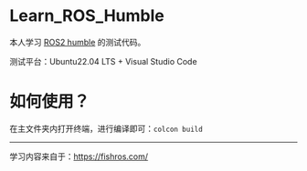 # Learn_ROS_Humble

本人学习 [ROS2 humble](https://docs.ros.org/en/humble/) 的测试代码。

测试平台：Ubuntu22.04 LTS + Visual Studio Code

# 如何使用？

在主文件夹内打开终端，进行编译即可：`colcon build`

---

学习内容来自于：https://fishros.com/
